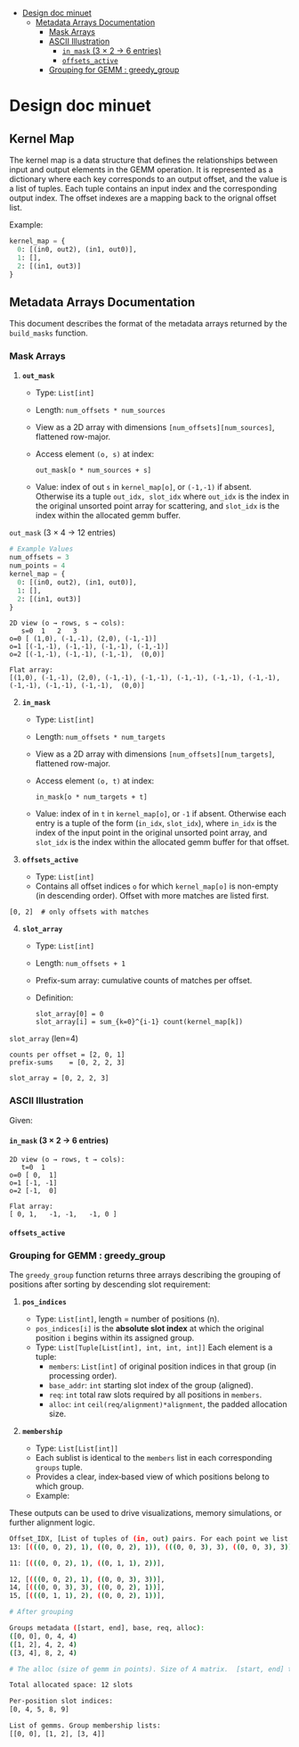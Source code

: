 - [Design doc minuet](#design-doc-minuet)
  - [Metadata Arrays Documentation](#metadata-arrays-documentation)
    - [Mask Arrays](#mask-arrays)
    - [ASCII Illustration](#ascii-illustration)
      - [`in_mask` (3 × 2 → 6 entries)](#in_mask-3--2--6-entries)
      - [`offsets_active`](#offsets_active)
    - [Grouping for GEMM : greedy\_group](#grouping-for-gemm--greedy_group)

# Design doc minuet

## Kernel Map

The kernel map is a data structure that defines the relationships between input and output elements in the GEMM operation. It is represented as a dictionary where each key corresponds to an output offset, and the value is a list of tuples. Each tuple contains an input index and the corresponding output index. The offset indexes are a mapping back to the orignal offset list. 

Example:

```python
kernel_map = {
  0: [(in0, out2), (in1, out0)],
  1: [],
  2: [(in1, out3)]
}
```

## Metadata Arrays Documentation

This document describes the format of the metadata arrays returned by the `build_masks` function.

### Mask Arrays

1. **`out_mask`**

   * Type: `List[int]`
   * Length: `num_offsets * num_sources`
   * View as a 2D array with dimensions `[num_offsets][num_sources]`, flattened row-major.
   * Access element `(o, s)` at index:

     ```plaintext
     out_mask[o * num_sources + s]
     ```
   * Value: index of out `s` in `kernel_map[o]`, or `(-1,-1)` if absent. Otherwise its a tuple `out_idx, slot_idx` where `out_idx` is the index in the original unsorted point array for scattering, and `slot_idx` is the index within the allocated gemm buffer.

`out_mask` (3 × 4 → 12 entries)

```python
# Example Values
num_offsets = 3
num_points = 4
kernel_map = {
  0: [(in0, out2), (in1, out0)],
  1: [],
  2: [(in1, out3)]
}
```

```
2D view (o → rows, s → cols):
   s=0  1   2   3
o=0 [ (1,0), (-1,-1), (2,0), (-1,-1)]
o=1 [(-1,-1), (-1,-1), (-1,-1), (-1,-1)]
o=2 [(-1,-1), (-1,-1), (-1,-1),  (0,0)]

Flat array:
[(1,0), (-1,-1), (2,0), (-1,-1), (-1,-1), (-1,-1), (-1,-1), (-1,-1), (-1,-1), (-1,-1), (-1,-1),  (0,0)]
```


2. **`in_mask`**

   * Type: `List[int]`
   * Length: `num_offsets * num_targets`
   * View as a 2D array with dimensions `[num_offsets][num_targets]`, flattened row-major.
   * Access element `(o, t)` at index:

     ```plaintext
     in_mask[o * num_targets + t]
     ```
   * Value: index of in `t` in `kernel_map[o]`, or `-1` if absent. Otherwise each entry is a tuple of the form (`in_idx`, `slot_idx`), where `in_idx` is the index of the input point in the original unsorted point array, and `slot_idx` is the index within the allocated gemm buffer for that offset. 
  
3. **`offsets_active`**

   * Type: `List[int]`
   * Contains all offset indices `o` for which `kernel_map[o]` is non-empty (in descending order). Offset with more matches are listed first.

```
[0, 2]  # only offsets with matches
```


4. **`slot_array`**

   * Type: `List[int]`
   * Length: `num_offsets + 1`
   * Prefix-sum array: cumulative counts of matches per offset.
   * Definition:

     ```plaintext
     slot_array[0] = 0
     slot_array[i] = sum_{k=0}^{i-1} count(kernel_map[k])
     ```

`slot_array` (len=4)

```
counts per offset = [2, 0, 1]
prefix-sums    = [0, 2, 2, 3] 

slot_array = [0, 2, 2, 3]
```


### ASCII Illustration

Given:




#### `in_mask` (3 × 2 → 6 entries)

```
2D view (o → rows, t → cols):
   t=0  1
o=0 [ 0,  1]
o=1 [-1, -1]
o=2 [-1,  0]

Flat array:
[ 0, 1,   -1, -1,   -1, 0 ]
```

#### `offsets_active`


### Grouping for GEMM : greedy_group

The `greedy_group` function returns three arrays describing the grouping of positions after sorting by descending slot requirement:

1. **`pos_indices`**

   * Type: `List[int]`, length = number of positions (n).
   * `pos_indices[i]` is the **absolute slot index** at which the original position `i` begins within its assigned group.
   * Type: `List[Tuple[List[int], int, int, int]]`
     Each element is a tuple:
     * `members`: `List[int]` of original position indices in that group (in processing order).
     * `base_addr`: `int` starting slot index of the group (aligned).
     * `req`: `int` total raw slots required by all positions in `members`.
     * `alloc`: `int` `ceil(req/alignment)*alignment`, the padded allocation size.


2. **`membership`**

   * Type: `List[List[int]]`
   * Each sublist is identical to the `members` list in each corresponding `groups` tuple.
   * Provides a clear, index‐based view of which positions belong to which group.
   * Example:

These outputs can be used to drive visualizations, memory simulations, or further alignment logic.



```bash
Offset_IDX, [List of tuples of (in, out) pairs. For each point we list coordinate and the index of the point in the original unsorted point cloud list]
13: [(((0, 0, 2), 1), ((0, 0, 2), 1)), (((0, 0, 3), 3), ((0, 0, 3), 3)), (((0, 1, 1), 2), ((0, 1, 1), 2)), (((1, 5, 0), 0), ((1, 5, 0), 0))], 

11: [(((0, 0, 2), 1), ((0, 1, 1), 2))], 

12, [(((0, 0, 2), 1), ((0, 0, 3), 3))], 
14, [(((0, 0, 3), 3), ((0, 0, 2), 1))], 
15, [(((0, 1, 1), 2), ((0, 0, 2), 1))],

# After grouping

Groups metadata ([start, end], base, req, alloc):
([0, 0], 0, 4, 4)
([1, 2], 4, 2, 4)
([3, 4], 8, 2, 4)

# The alloc (size of gemm in points). Size of A matrix.  [start, end] the weight offsets. Size of B matrix. \# of columns in B matrix 

Total allocated space: 12 slots

Per-position slot indices:
[0, 4, 5, 8, 9]

List of gemms. Group membership lists:
[[0, 0], [1, 2], [3, 4]]
```